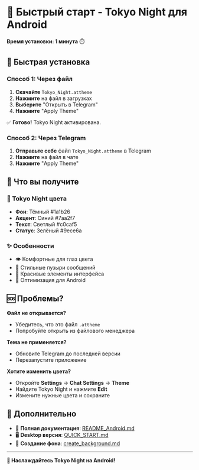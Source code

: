 # 🚀 Быстрый старт - Tokyo Night для Android

**Время установки: 1 минута** ⏱️

## 📱 Быстрая установка

### Способ 1: Через файл
1. **Скачайте** `Tokyo_Night.attheme`
2. **Нажмите** на файл в загрузках
3. **Выберите** "Открыть в Telegram"
4. **Нажмите** "Apply Theme"

✅ **Готово!** Tokyo Night активирована.

### Способ 2: Через Telegram
1. **Отправьте себе** файл `Tokyo_Night.attheme` в Telegram
2. **Нажмите** на файл в чате
3. **Нажмите** "Apply Theme"

## 🎨 Что вы получите

### 🌃 Tokyo Night цвета
- **Фон**: Тёмный #1a1b26
- **Акцент**: Синий #7aa2f7  
- **Текст**: Светлый #c0caf5
- **Статус**: Зелёный #9ece6a

### ✨ Особенности
- 👁️ Комфортные для глаз цвета
- 💬 Стильные пузыри сообщений
- 🎨 Красивые элементы интерфейса
- 📱 Оптимизация для Android

## 🆘 Проблемы?

**Файл не открывается?**
- Убедитесь, что это файл `.attheme`
- Попробуйте открыть из файлового менеджера

**Тема не применяется?**
- Обновите Telegram до последней версии
- Перезапустите приложение

**Хотите изменить цвета?**
- Откройте **Settings** → **Chat Settings** → **Theme**
- Найдите Tokyo Night и нажмите **Edit**
- Измените нужные цвета и сохраните

## 🔗 Дополнительно

- 📖 **Полная документация**: [README_Android.md](README_Android.md)
- 🖥️ **Desktop версия**: [QUICK_START.md](QUICK_START.md)
- 🎨 **Создание фона**: [create_background.md](create_background.md)

---

**🌃 Наслаждайтесь Tokyo Night на Android!** 
